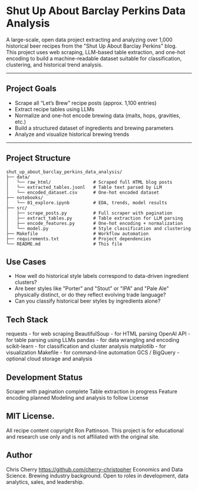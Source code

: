 # Shut Up About Barclay Perkins Data Analysis

A large-scale, open data project extracting and analyzing over 1,000 historical beer recipes from the "Shut Up About Barclay Perkins" blog.  
This project uses web scraping, LLM-based table extraction, and one-hot encoding to build a machine-readable dataset suitable for classification, clustering, and historical trend analysis.

---

## Project Goals

- Scrape all “Let’s Brew” recipe posts (approx. 1,100 entries)
- Extract recipe tables using LLMs
- Normalize and one-hot encode brewing data (malts, hops, gravities, etc.)
- Build a structured dataset of ingredients and brewing parameters
- Analyze and visualize historical brewing trends

---

## Project Structure

```text
shut_up_about_barclay_perkins_data_analysis/
├── data/
│   └── raw_html/                # Scraped full HTML blog posts
│   └── extracted_tables.jsonl   # Table text parsed by LLM
│   └── encoded_dataset.csv      # One-hot encoded dataset
├── notebooks/
│   └── 01_explore.ipynb         # EDA, trends, model results
├── src/
│   ├── scrape_posts.py          # Full scraper with pagination
│   ├── extract_tables.py        # Table extraction for LLM parsing
│   ├── encode_features.py       # One-hot encoding + normalization
│   └── model.py                 # Style classification and clustering
├── Makefile                     # Workflow automation
├── requirements.txt             # Project dependencies
└── README.md                    # This file
```

## Use Cases

- How well do historical style labels correspond to data-driven ingredient clusters?
- Are beer styles like "Porter" and "Stout" or "IPA" and "Pale Ale" physically distinct, or do they reflect evolving trade language?
- Can you classify historical beer styles by ingredients alone?

## Tech Stack

requests - for web scraping
BeautifulSoup - for HTML parsing
OpenAI API - for table parsing using LLMs
pandas - for data wrangling and encoding
scikit-learn - for classification and cluster analysis
matplotlib - for visualization
Makefile - for command-line automation
GCS / BigQuery - optional cloud storage and analysis

## Development Status

Scraper with pagination complete
Table extraction in progress
Feature encoding planned
Modeling and analysis to follow
License

## MIT License.
All recipe content copyright Ron Pattinson.
This project is for educational and research use only and is not affiliated with the original site.

## Author

Chris Cherry
https://github.com/cherry-christopher
Economics and Data Science. Brewing industry background.
Open to roles in development, data analytics, sales, and leadership.
